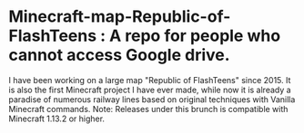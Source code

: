 # Minecraft-map-Republic-of-FlashTeens : A repo for people who cannot access Google drive.
I have been working on a large map "Republic of FlashTeens" since 2015. It is also the first Minecraft project I have ever made, while now it is already a paradise of numerous railway lines based on original techniques with Vanilla Minecraft commands.
Note: Releases under this brunch is compatible with Minecraft 1.13.2 or higher.
